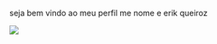 seja bem vindo ao meu perfil me nome e erik queiroz

![](https://media1.tenor.com/m/rrCjUkuEVWkAAAAC/cho-aniki-bodybuilder.gif)
